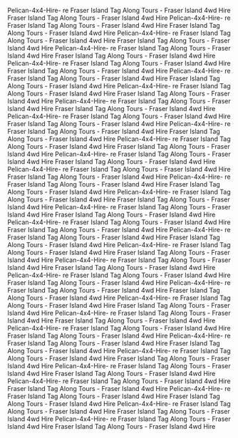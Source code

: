 Pelican-4x4-Hire-
re Fraser Island Tag Along Tours - Fraser Island 4wd Hire
Fraser Island Tag Along Tours - Fraser Island 4wd Hire
Pelican-4x4-Hire-
re Fraser Island Tag Along Tours - Fraser Island 4wd Hire
Fraser Island Tag Along Tours - Fraser Island 4wd Hire
Pelican-4x4-Hire-
re Fraser Island Tag Along Tours - Fraser Island 4wd Hire
Fraser Island Tag Along Tours - Fraser Island 4wd Hire
Pelican-4x4-Hire-
re Fraser Island Tag Along Tours - Fraser Island 4wd Hire
Fraser Island Tag Along Tours - Fraser Island 4wd Hire
Pelican-4x4-Hire-
re Fraser Island Tag Along Tours - Fraser Island 4wd Hire
Fraser Island Tag Along Tours - Fraser Island 4wd Hire
Pelican-4x4-Hire-
re Fraser Island Tag Along Tours - Fraser Island 4wd Hire
Fraser Island Tag Along Tours - Fraser Island 4wd Hire
Pelican-4x4-Hire-
re Fraser Island Tag Along Tours - Fraser Island 4wd Hire
Fraser Island Tag Along Tours - Fraser Island 4wd Hire
Pelican-4x4-Hire-
re Fraser Island Tag Along Tours - Fraser Island 4wd Hire
Fraser Island Tag Along Tours - Fraser Island 4wd Hire
Pelican-4x4-Hire-
re Fraser Island Tag Along Tours - Fraser Island 4wd Hire
Fraser Island Tag Along Tours - Fraser Island 4wd Hire
Pelican-4x4-Hire-
re Fraser Island Tag Along Tours - Fraser Island 4wd Hire
Fraser Island Tag Along Tours - Fraser Island 4wd Hire
Pelican-4x4-Hire-
re Fraser Island Tag Along Tours - Fraser Island 4wd Hire
Fraser Island Tag Along Tours - Fraser Island 4wd Hire
Pelican-4x4-Hire-
re Fraser Island Tag Along Tours - Fraser Island 4wd Hire
Fraser Island Tag Along Tours - Fraser Island 4wd Hire
Pelican-4x4-Hire-
re Fraser Island Tag Along Tours - Fraser Island 4wd Hire
Fraser Island Tag Along Tours - Fraser Island 4wd Hire
Pelican-4x4-Hire-
re Fraser Island Tag Along Tours - Fraser Island 4wd Hire
Fraser Island Tag Along Tours - Fraser Island 4wd Hire
Pelican-4x4-Hire-
re Fraser Island Tag Along Tours - Fraser Island 4wd Hire
Fraser Island Tag Along Tours - Fraser Island 4wd Hire
Pelican-4x4-Hire-
re Fraser Island Tag Along Tours - Fraser Island 4wd Hire
Fraser Island Tag Along Tours - Fraser Island 4wd Hire
Pelican-4x4-Hire-
re Fraser Island Tag Along Tours - Fraser Island 4wd Hire
Fraser Island Tag Along Tours - Fraser Island 4wd Hire
Pelican-4x4-Hire-
re Fraser Island Tag Along Tours - Fraser Island 4wd Hire
Fraser Island Tag Along Tours - Fraser Island 4wd Hire
Pelican-4x4-Hire-
re Fraser Island Tag Along Tours - Fraser Island 4wd Hire
Fraser Island Tag Along Tours - Fraser Island 4wd Hire
Pelican-4x4-Hire-
re Fraser Island Tag Along Tours - Fraser Island 4wd Hire
Fraser Island Tag Along Tours - Fraser Island 4wd Hire
Pelican-4x4-Hire-
re Fraser Island Tag Along Tours - Fraser Island 4wd Hire
Fraser Island Tag Along Tours - Fraser Island 4wd Hire
Pelican-4x4-Hire-
re Fraser Island Tag Along Tours - Fraser Island 4wd Hire
Fraser Island Tag Along Tours - Fraser Island 4wd Hire
Pelican-4x4-Hire-
re Fraser Island Tag Along Tours - Fraser Island 4wd Hire
Fraser Island Tag Along Tours - Fraser Island 4wd Hire
Pelican-4x4-Hire-
re Fraser Island Tag Along Tours - Fraser Island 4wd Hire
Fraser Island Tag Along Tours - Fraser Island 4wd Hire
Pelican-4x4-Hire-
re Fraser Island Tag Along Tours - Fraser Island 4wd Hire
Fraser Island Tag Along Tours - Fraser Island 4wd Hire
Pelican-4x4-Hire-
re Fraser Island Tag Along Tours - Fraser Island 4wd Hire
Fraser Island Tag Along Tours - Fraser Island 4wd Hire
Pelican-4x4-Hire-
re Fraser Island Tag Along Tours - Fraser Island 4wd Hire
Fraser Island Tag Along Tours - Fraser Island 4wd Hire
Pelican-4x4-Hire-
re Fraser Island Tag Along Tours - Fraser Island 4wd Hire
Fraser Island Tag Along Tours - Fraser Island 4wd Hire
Pelican-4x4-Hire-
re Fraser Island Tag Along Tours - Fraser Island 4wd Hire
Fraser Island Tag Along Tours - Fraser Island 4wd Hire
Pelican-4x4-Hire-
re Fraser Island Tag Along Tours - Fraser Island 4wd Hire
Fraser Island Tag Along Tours - Fraser Island 4wd Hire
Pelican-4x4-Hire-
re Fraser Island Tag Along Tours - Fraser Island 4wd Hire
Fraser Island Tag Along Tours - Fraser Island 4wd Hire
Pelican-4x4-Hire-
re Fraser Island Tag Along Tours - Fraser Island 4wd Hire
Fraser Island Tag Along Tours - Fraser Island 4wd Hire
